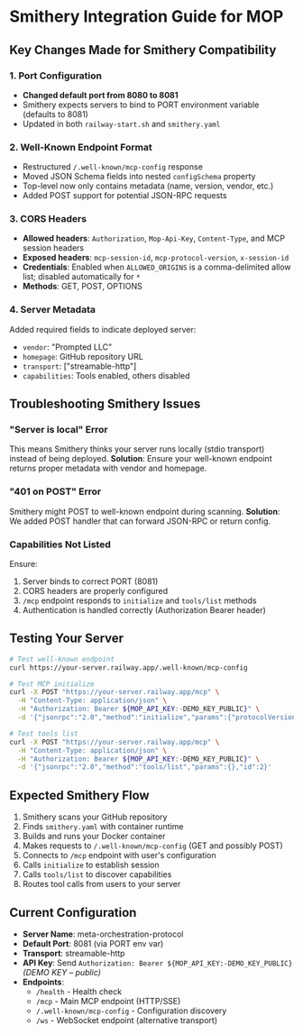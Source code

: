 # Smithery Integration Guide for MOP

## Key Changes Made for Smithery Compatibility

### 1. Port Configuration
- **Changed default port from 8080 to 8081**
- Smithery expects servers to bind to PORT environment variable (defaults to 8081)
- Updated in both `railway-start.sh` and `smithery.yaml`

### 2. Well-Known Endpoint Format
- Restructured `/.well-known/mcp-config` response
- Moved JSON Schema fields into nested `configSchema` property
- Top-level now only contains metadata (name, version, vendor, etc.)
- Added POST support for potential JSON-RPC requests

### 3. CORS Headers
- **Allowed headers**: `Authorization`, `Mop-Api-Key`, `Content-Type`, and MCP session headers
- **Exposed headers**: `mcp-session-id`, `mcp-protocol-version`, `x-session-id`
- **Credentials**: Enabled when `ALLOWED_ORIGINS` is a comma-delimited allow list; disabled automatically for `*`
- **Methods**: GET, POST, OPTIONS

### 4. Server Metadata
Added required fields to indicate deployed server:
- `vendor`: "Prompted LLC"
- `homepage`: GitHub repository URL
- `transport`: ["streamable-http"]
- `capabilities`: Tools enabled, others disabled

## Troubleshooting Smithery Issues

### "Server is local" Error
This means Smithery thinks your server runs locally (stdio transport) instead of being deployed.
**Solution**: Ensure your well-known endpoint returns proper metadata with vendor and homepage.

### "401 on POST" Error  
Smithery might POST to well-known endpoint during scanning.
**Solution**: We added POST handler that can forward JSON-RPC or return config.

### Capabilities Not Listed
Ensure:
1. Server binds to correct PORT (8081)
2. CORS headers are properly configured
3. `/mcp` endpoint responds to `initialize` and `tools/list` methods
4. Authentication is handled correctly (Authorization Bearer header)

## Testing Your Server

```bash
# Test well-known endpoint
curl https://your-server.railway.app/.well-known/mcp-config

# Test MCP initialize
curl -X POST "https://your-server.railway.app/mcp" \
  -H "Content-Type: application/json" \
  -H "Authorization: Bearer ${MOP_API_KEY:-DEMO_KEY_PUBLIC}" \
  -d '{"jsonrpc":"2.0","method":"initialize","params":{"protocolVersion":"2024-11-05","capabilities":{}},"id":1}'

# Test tools list
curl -X POST "https://your-server.railway.app/mcp" \
  -H "Content-Type: application/json" \
  -H "Authorization: Bearer ${MOP_API_KEY:-DEMO_KEY_PUBLIC}" \
  -d '{"jsonrpc":"2.0","method":"tools/list","params":{},"id":2}'
```

## Expected Smithery Flow

1. Smithery scans your GitHub repository
2. Finds `smithery.yaml` with container runtime
3. Builds and runs your Docker container
4. Makes requests to `/.well-known/mcp-config` (GET and possibly POST)
5. Connects to `/mcp` endpoint with user's configuration
6. Calls `initialize` to establish session
7. Calls `tools/list` to discover capabilities
8. Routes tool calls from users to your server

## Current Configuration

- **Server Name**: meta-orchestration-protocol
- **Default Port**: 8081 (via PORT env var)
- **Transport**: streamable-http
- **API Key**: Send `Authorization: Bearer ${MOP_API_KEY:-DEMO_KEY_PUBLIC}` _(DEMO KEY – public)_
- **Endpoints**:
  - `/health` - Health check
  - `/mcp` - Main MCP endpoint (HTTP/SSE)
  - `/.well-known/mcp-config` - Configuration discovery
  - `/ws` - WebSocket endpoint (alternative transport)